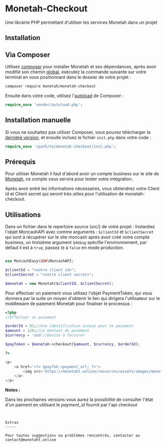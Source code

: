 # Monetah-Checkout
Une librairie PHP permettant d'utiliser les services Monetah dans un projet


Installation
-----

## Via Composer

Utilisez [composer](https://getcomposer.org/download/) pour installer Monetah et ses dépendances, après avoir modifié son chemin [global](https://askcodez.com/modifier-le-chemin-global-du-composeur-windows.html), exécutez la commande suivante sur votre terminal en vous positionnant dans le dossier de votre projet :

```bash
composer require monetah/monetah-checkout
```

Ensuite dans votre code, utilisez l'[autoload](https://getcomposer.org/doc/01-basic-usage.md#autoloading) de Composer : 

```php
require_once 'vendor/autoload.php';
```


## Installation manuelle

Si vous ne souhaitez pas utiliser Composer, vous pouvez télécharger la [dernière version](https://github.com/schery19/monetah-checkout/releases), et ensuite incluez le fichier `init.php` dans votre code :

```php
require_once '/path/to/monetah-checkout/init.php';
```



Prérequis
-----

Pour utiliser Monetah il faut d'abord avoir un compte business sur le site de [Monetah](https://monetaht.online), ce compte vous servira pour tester votre intégration.

Après avoir entré les informations nécessaires, vous obtiendrez votre Client id et Client secret qui seront très utiles pour l'utilisation de monetah-checkout.


Utilisations
-----

Dans un fichier dans le repertoire source (src/) de votre projet :
Instantiez l'objet MoncashAPI avec comme arguments : `$clientId` et `$clientSecret` qui sont à récupérer sur le site moncash après avoir créé votre compte business, un troisième argument `$debug` spécifie l'environnement, par défaut il est à `true`, passez le à `false` en mode production.

```php

use MoncashEasy\SDK\MoncashAPI;

$clientId = "<votre client id>";
$clientSecret = "<votre client secret>";

$monetah = new Monetah($clientId, $clientSecret);

```

Pour effectuer un paiement vous utilisez l'objet PaymentToken, qui vous donnera par la suite un moyen d'obtenir le lien qui dirigera l'utilisateur sur le middleware de paiement Monetah pour finaliser le processus :

```php
<?php
//Effectuer un paiement

$orderId = 93;//Une identification unique pour le paiement
$amount = 120;//Le montant du paiement
$currency = 'usd'//Devise à facturer

$payToken = $monetah->checkout($amount, $currency, $orderId);

?>

<p>
	<a href='<?= $payTok->payment_url; ?>'>
		<img src='https://monetaht.online/resources/assets/images/monetah_pay.png' width="120px" height="50px">
	</a>
</p>

```

<strong>Notes :</strong>

Dans les prochaines versions vous aurez la possibilité de consulter l'état d'un paiment en utilisant le <i>payment_id</i> fournit par l'api checkout

```


Extras
-----

Pour toutes suggestions ou problèmes rencontrés, contacter au contact@monetaht.online
